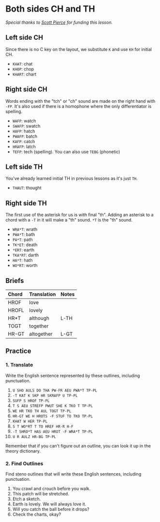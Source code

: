 # Both sides CH and TH

_Special thanks to _[_Scott Pierce_](https://ddrscott.github.io)_ for funding this lesson._

## Left side CH

Since there is no C key on the layout, we substitute `K` and use `KH` for initial CH.

<Steno-Display labels="all" stroke="KH" />

- `KHAT`: chat
- `KHOP`: chop
- `KHART`: chart

## Right side CH

Words ending with the "tch" or "ch" sound are made on the right hand with `-FP`. It's also used if there is a homophone where the only differentiator is spelling.

<Steno-Display labels="all" stroke="-FP" />

- `WAFP`: watch
- `SWAFP`: swatch
- `HAFP`: hatch
- `PWAFP`: batch
- `KAFP`: catch
- `HRAFP`: latch
- `TEFP`: tech \(spelling\). You can also use `TEBG` \(phonetic\)

## Left side TH

You've already learned initial TH in previous lessons as it's just `TH`.

<Steno-Display labels="all" stroke="TH" />

- `THAUT`: thought

## Right side TH

The first use of the asterisk for us is with final "th". Adding an asterisk to a chord with a `-T` in it will make a "th" sound. `*T` is the "th" sound.

<Steno-Display labels="all" stroke="*T" />

- `WRA*T`: wrath
- `PWA*T`: bath
- `PA*T`: path
- `TK*ET`: death
- `*ERT`: earth
- `TKA*RT`: darth
- `HA*T`: hath
- `WO*RT`: worth

## Briefs

| Chord | Translation | Notes |
| :---- | :---------- | :---- |
| HROF  | love        |       |
| HROFL | lovely      |       |
| HR\*T | although    | L-TH  |
| TOGT  | together    |       |
| HR-GT | altogether  | L-GT  |

## Practice

### 1. Translate

Write the English sentence represented by these outlines, including punctuation.

1. `U SHO AULS DO THA PW-FR AEU PWA*T TP-PL`
2. `-T KAT K SKP HR SKRAFP U TP-PL`
3. `SUFP S HROF TP-PL`
4. `T S AEU STREFP PWUT SHE K TKO T TP-PL`
5. `WE HR TKO TH AUL TOGT TP-PL`
6. `HR-GT WE H HROTS -F STUF TO TKO TP-PL`
7. `KHAT W HER TP-PL`
8. `S T WO*RT T TO HREF HR-R H-F`
9. `-T SHRO*T HAS AEU HROT -F WRA*T TP-PL`
10. `U R AULZ HR-BG TP-PL`

Remember that if you can't figure out an outline, you can look it up in the theory dictionary.

### 2. Find Outlines

Find steno outlines that will write these English sentences, including punctuation.

1. You crawl and crouch before you walk.
2. This patch will be stretched.
3. Etch a sketch.
4. Earth is lovely. We will always love it.
5. Will you catch the ball before it drops?
6. Check the charts, okay?
